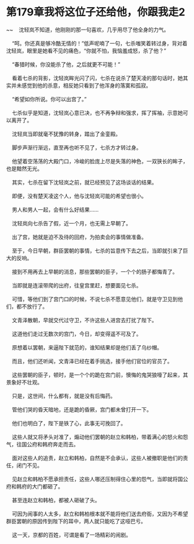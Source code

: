 # 第179章我将这位子还给他，你跟我走2
~~&nbsp;&nbsp;&nbsp;&nbsp;沈轻岚不知道，他刚刚的那一句喜欢，几乎用尽了他全身的力气。<br><br>&nbsp;&nbsp;&nbsp;&nbsp;“呵。你还真是够冷酷无情的！”低声呢喃了一句，七杀嗤笑着转过身，背对着沈轻岚，眼里是她看不见的痛色，“你就不怕，我恼羞成怒，杀了他？”<br><br>&nbsp;&nbsp;&nbsp;&nbsp;“春猎时候，你没能杀了他，之后就更不可能！”<br><br>&nbsp;&nbsp;&nbsp;&nbsp;看着七杀的背影，沈轻岚眸光闪了闪，七杀在说杀了楚天凌的那句话时，她其实并未感觉到他的杀意，相反她只看到了他浑身的落寞和孤寂。<br><br>&nbsp;&nbsp;&nbsp;&nbsp;“希望如你所说。你可以出宫了。”<br><br>&nbsp;&nbsp;&nbsp;&nbsp;七杀似乎是知道，沈轻岚心意已决，也不再争辩和强求，挥了挥袖，示意她可以离开了。<br><br>&nbsp;&nbsp;&nbsp;&nbsp;沈轻岚当即就毫不犹豫的转身，踏出了金銮殿。<br><br>&nbsp;&nbsp;&nbsp;&nbsp;脚步声渐行渐远，直至再也听不见了，七杀方才转过身。<br><br>&nbsp;&nbsp;&nbsp;&nbsp;他望着空荡荡的大殿门口，冷峻的脸庞上尽是失落的神色，一双狭长的眸子，也是黯然无光。<br><br>&nbsp;&nbsp;&nbsp;&nbsp;其实，七杀在留下沈轻岚之前，就已经预见了这场谈话的结果。<br><br>&nbsp;&nbsp;&nbsp;&nbsp;即便，没有楚天凌这个人，他与沈轻岚可能的希望也很小。<br><br>&nbsp;&nbsp;&nbsp;&nbsp;男人和男人一起，会有什么好结果……<br><br>&nbsp;&nbsp;&nbsp;&nbsp;沈轻岚向七杀告了假，近一个月，也无需上早朝了。<br><br>&nbsp;&nbsp;&nbsp;&nbsp;出了宫，她就是迫不及待的回府，为拍卖会的事情做准备。<br><br>&nbsp;&nbsp;&nbsp;&nbsp;至于，今日早朝，群臣罢朝的事情，七杀的旨意传下去之后，当即就引来了巨大的反响。<br><br>&nbsp;&nbsp;&nbsp;&nbsp;接到不用再去上早朝的消息，那些罢朝的臣子，一个个的肠子都悔青了。<br><br>&nbsp;&nbsp;&nbsp;&nbsp;当即就是连滚带爬的出府，往皇宫里赶，想要面见七杀。<br><br>&nbsp;&nbsp;&nbsp;&nbsp;可惜，等他们到了宫门口的时候，不说七杀不愿意见他们，就是守卫见到他们，都不放行了。<br><br>&nbsp;&nbsp;&nbsp;&nbsp;文青泽散朝，早就交代过守卫，不许这些人进宫去打扰了陛下。<br><br>&nbsp;&nbsp;&nbsp;&nbsp;这道他们走过无数次的宫门，今日，却变得遥不可及了。<br><br>&nbsp;&nbsp;&nbsp;&nbsp;原想着以罢朝，来逼陛下就范的，谁知结果却是他们丢了乌纱帽。<br><br>&nbsp;&nbsp;&nbsp;&nbsp;而且，他们还听闻，文青泽已经在着手挑选，接手他们官位的官员了。<br><br>&nbsp;&nbsp;&nbsp;&nbsp;这些罢朝的臣子，顿时，是一个个的跪在宫门前，懊悔的鬼哭狼嚎了起来，其景象好不壮观。<br><br>&nbsp;&nbsp;&nbsp;&nbsp;只是，这世间，什么都有，就是没有后悔药。<br><br>&nbsp;&nbsp;&nbsp;&nbsp;管他们哭的昏天暗地，还是跪的昏厥，宫门都未曾打开一下。<br><br>&nbsp;&nbsp;&nbsp;&nbsp;他们也明白了，陛下是铁了心，此事无可挽回了。<br><br>&nbsp;&nbsp;&nbsp;&nbsp;这些人就又将矛头对准了，煽动他们罢朝的赵立和韩柏，带着满心的怒火和怨气，往国公府和韩府奔走而去。<br><br>&nbsp;&nbsp;&nbsp;&nbsp;面对这些人的追责，赵立和韩柏，自然是不会承认，这些人被撤职是他们的责任，闭门不见。<br><br>&nbsp;&nbsp;&nbsp;&nbsp;见赵立和韩柏不愿承担责任，这些人哪还压制得住心里的怨气，当即就将国公府和韩府的大门都砸了。<br><br>&nbsp;&nbsp;&nbsp;&nbsp;甚至连赵立和韩柏，都被人砸破了头。<br><br>&nbsp;&nbsp;&nbsp;&nbsp;可因为闹事的人太多，赵立和韩柏根本就不能将他们送去府衙，又因为不希望群臣罢朝的原因传到陛下的耳中，两人就只能吃了这哑巴亏。<br><br>&nbsp;&nbsp;&nbsp;&nbsp;这一天，京都的百姓，可谓是看了一场精彩的闹剧。<br><br>
                    

<script>_fwqdsqadxfw()</script>
<div><script>_dfwf1dw();</script></div>
<div><script>_dfwf1agdw();</script></div>
                